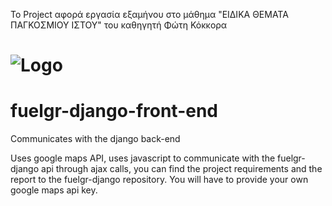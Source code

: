 Το Project αφορά εργασία εξαμήνου στο μάθημα "ΕΙΔΙΚΑ ΘΕΜΑΤΑ ΠΑΓΚΟΣΜΙΟΥ ΙΣΤΟΥ" του καθηγητή Φώτη Κόκκορα


# ![Logo](https://fuelgr.gr/web/img/app_logo/fuelGR-map.png) 

# fuelgr-django-front-end
Communicates with the django back-end

Uses google maps API, uses javascript to communicate with the fuelgr-django api through ajax calls,
you can find the project requirements and the report to the fuelgr-django repository. You will have to provide your own google maps api key.
